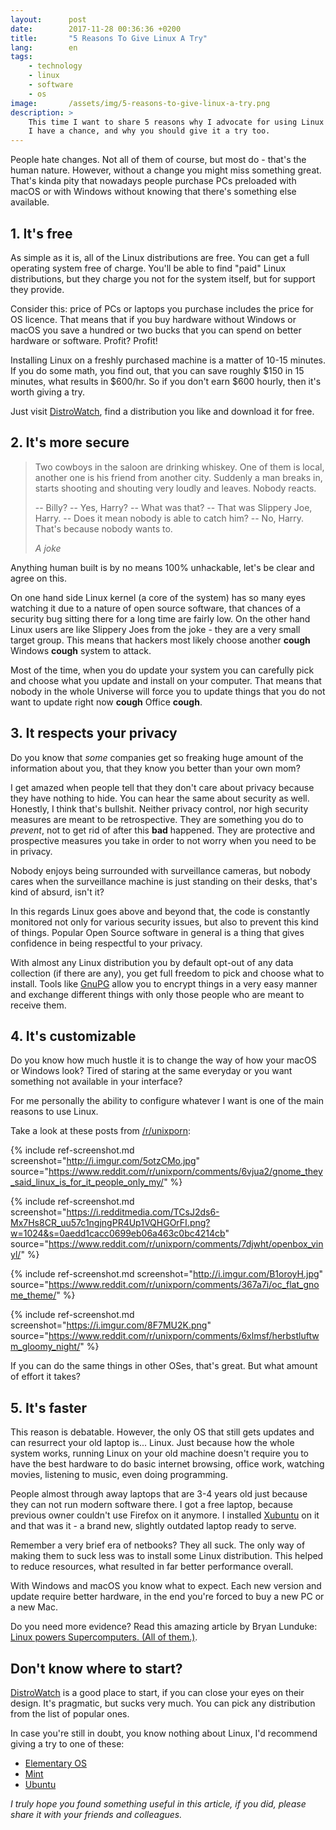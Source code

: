 ```yaml
---
layout:      post
date:        2017-11-28 00:36:36 +0200
title:       "5 Reasons To Give Linux A Try"
lang:        en
tags:
    - technology
    - linux
    - software
    - os
image:       /assets/img/5-reasons-to-give-linux-a-try.png
description: >
    This time I want to share 5 reasons why I advocate for using Linux whenever
    I have a chance, and why you should give it a try too.
---
```

People hate changes. Not all of them of course, but most do - that's the human
nature. However, without a change you might miss something great. That's kinda
pity that nowadays people purchase PCs preloaded with macOS or with Windows
without knowing that there's something else available.

## 1. It's free

As simple as it is, all of the Linux distributions are free. You can get a
full operating system free of charge. You'll be able to find "paid" Linux
distributions, but they charge you not for the system itself, but for support
they provide.

Consider this: price of PCs or laptops you purchase includes the price for OS
licence. That means that if you buy hardware without Windows or macOS you save
a hundred or two bucks that you can spend on better hardware or software.
Profit? Profit!

Installing Linux on a freshly purchased machine is a matter of 10-15 minutes.
If you do some math, you find out, that you can save roughly $150 in 15
minutes, what results in $600/hr. So if you don't earn $600 hourly, then it's
worth giving a try.

Just visit [DistroWatch](http://distrowatch.com/), find a distribution you like
and download it for free.

## 2. It's more secure

> Two cowboys in the saloon are drinking whiskey. One of them is local, another
one is his friend from another city. Suddenly a man breaks in, starts shooting
and shouting very loudly and leaves. Nobody reacts.
>
> -- Billy?
> -- Yes, Harry?
> -- What was that?
> -- That was Slippery Joe, Harry.
> -- Does it mean nobody is able to catch him?
> -- No, Harry. That's because nobody wants to.
>
> _A joke_

Anything human built is by no means 100% unhackable, let's be clear and agree
on this.

On one hand side Linux kernel (a core of the system) has so many eyes watching
it due to a nature of open source software, that chances of a security bug
sitting there for a long time are fairly low. On the other hand Linux users are
like Slippery Joes from the joke - they are a very small target group. This
means that hackers most likely choose another **cough** Windows **cough**
system to attack.

Most of the time, when you do update your system you can carefully pick and
choose what you update and install on your computer. That means that nobody in
the whole Universe will force you to update things that you do not want to
update right now **cough** Office **cough**.

## 3. It respects your privacy

Do you know that *some* companies get so freaking huge amount of the
information about you, that they know you better than your own mom?

I get amazed when people tell that they don't care about privacy because they
have nothing to hide. You can hear the same about security as well. Honestly,
I think that's bullshit. Neither privacy control, nor high security measures
are meant to be retrospective. They are something you do to _prevent_, not to
get rid of after this **bad** happened. They are protective and prospective
measures you take in order to not worry when you need to be in privacy.

Nobody enjoys being surrounded with surveillance cameras, but nobody cares when
the surveillance machine is just standing on their desks, that's kind of absurd,
isn't it?

In this regards Linux goes above and beyond that, the code is constantly
monitored not only for various security issues, but also to prevent this kind
of things. Popular Open Source software in general is a thing that gives
confidence in being respectful to your privacy.

With almost any Linux distribution you by default opt-out of any data
collection (if there are any), you get full freedom to pick and choose what to
install. Tools like [GnuPG](https://gnupg.org/) allow you to encrypt things in
a very easy manner and exchange different things with only those people who are
meant to receive them.

## 4. It's customizable

Do you know how much hustle it is to change the way of how your macOS or
Windows look? Tired of staring at the same everyday or you want something not
available in your interface?

For me personally the ability to configure whatever I want is one of the main
reasons to use Linux.

Take a look at these posts from
[/r/unixporn](https://www.reddit.com/r/unixporn):

{% include ref-screenshot.md screenshot="http://i.imgur.com/5otzCMo.jpg" source="https://www.reddit.com/r/unixporn/comments/6vjua2/gnome_they_said_linux_is_for_it_people_only_my/" %}

{% include ref-screenshot.md screenshot="https://i.redditmedia.com/TCsJ2ds6-Mx7Hs8CR_uu57c1ngjngPR4Up1VQHGOrFI.png?w=1024&s=0aedd1cacc0699eb06a463c0bc4214cb" source="https://www.reddit.com/r/unixporn/comments/7djwht/openbox_vinyl/" %}

{% include ref-screenshot.md screenshot="http://i.imgur.com/B1oroyH.jpg" source="https://www.reddit.com/r/unixporn/comments/367a7i/oc_flat_gnome_theme/" %}

{% include ref-screenshot.md screenshot="https://i.imgur.com/8F7MU2K.png" source="https://www.reddit.com/r/unixporn/comments/6xlmsf/herbstluftwm_gloomy_night/" %}

If you can do the same things in other OSes, that's great. But what amount of
effort it takes?

## 5. It's faster

This reason is debatable. However, the only OS that still gets updates and can
resurrect your old laptop is... Linux. Just because how the whole system works,
running Linux on your old machine doesn't require you to have the best hardware
to do basic internet browsing, office work, watching movies, listening to
music, even doing programming.

People almost through away laptops that are 3-4 years old just because they can
not run modern software there. I got a free laptop, because previous owner
couldn't use Firefox on it anymore. I installed [Xubuntu](https://xubuntu.org)
on it and that was it - a brand new, slightly outdated laptop ready to serve.

Remember a very brief era of netbooks? They all suck. The only way of making
them to suck less was to install some Linux distribution. This helped to reduce
resources, what resulted in far better performance overall.

With Windows and macOS you know what to expect. Each new version and update
require better hardware, in the end you're forced to buy a new PC or a new Mac.

Do you need more evidence? Read this amazing article by Bryan Lunduke: [Linux powers Supercomputers. (All of them.)](http://lunduke.com/2017/11/15/linux-powers-supercomputers-all-of-them/).

## Don't know where to start?

[DistroWatch](http://distrowatch.com/) is a good place to start, if you can
close your eyes on their design. It's pragmatic, but sucks very much. You can
pick any distribution from the list of popular ones.

In case you're still in doubt, you know nothing about Linux, I'd recommend
giving a try to one of these:

- [Elementary OS](https://elementary.io/)
- [Mint](https://linuxmint.com/)
- [Ubuntu](https://ubuntu.com/)

_I truly hope you found something useful in this article, if you did, please share it with your friends and colleagues._
